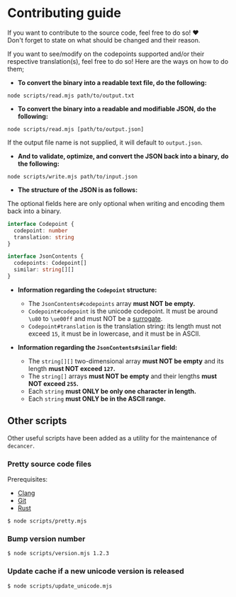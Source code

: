 # Contributing guide

If you want to contribute to the source code, feel free to do so! ❤️<br>
Don't forget to state on what should be changed and their reason.

If you want to see/modify on the codepoints supported and/or their respective translation(s), feel free to do so! Here are the ways on how to do them;

- **To convert the binary into a readable text file, do the following:**

```console
node scripts/read.mjs path/to/output.txt
```

- **To convert the binary into a readable and modifiable JSON, do the following:**

```console
node scripts/read.mjs [path/to/output.json]
```

If the output file name is not supplied, it will default to `output.json`.

- **And to validate, optimize, and convert the JSON back into a binary, do the following:**

```console
node scripts/write.mjs path/to/input.json
```

- **The structure of the JSON is as follows:**

The optional fields here are only optional when writing and encoding them back into a binary.

```ts
interface Codepoint {
  codepoint: number
  translation: string
}

interface JsonContents {
  codepoints: Codepoint[]
  similar: string[][]
}
```

- **Information regarding the `Codepoint` structure:**

  - The `JsonContents#codepoints` array **must NOT be empty.**
  - `Codepoint#codepoint` is the unicode codepoint. It must be around `\u80` to `\ue00ff` and must NOT be a [surrogate](https://en.wikipedia.org/wiki/Universal_Character_Set_characters#Surrogates).
  - `Codepoint#translation` is the translation string: its length must not exceed `15`, it must be in lowercase, and it must be in ASCII.

- **Information regarding the `JsonContents#similar` field:**

  - The `string[][]` two-dimensional array **must NOT be empty** and its length **must NOT exceed `127`.**
  - The `string[]` arrays **must NOT be empty** and their lengths **must NOT exceed `255`.**
  - Each `string` **must ONLY be only one character in length.**
  - Each `string` **must ONLY be in the ASCII range.**

## Other scripts

Other useful scripts have been added as a utility for the maintenance of `decancer`.

### Pretty source code files

Prerequisites:

- [Clang](https://clang.llvm.org)
- [Git](https://git-scm.com/)
- [Rust](https://www.rust-lang.org)

```console
$ node scripts/pretty.mjs
```

### Bump version number

```console
$ node scripts/version.mjs 1.2.3
```

### Update cache if a new unicode version is released

```console
$ node scripts/update_unicode.mjs
```
